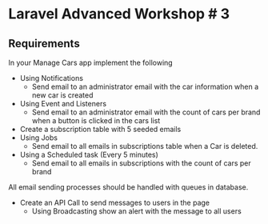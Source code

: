 # Laravel Advanced Workshop # 3

## Requirements

In your Manage Cars app implement the following

* Using Notifications
  - Send email to an administrator email with the car information when a new car is created
* Using Event and Listeners
  - Send email to an administrator email with the count of cars per brand when a button is clicked in the cars list 
* Create a subscription table with 5 seeded emails 
* Using Jobs
  * Send email to all emails in subscriptions table when a Car is deleted.
* Using a Scheduled task (Every 5 minutes)
  * Send email to all emails in subscriptions with the count of cars per brand


All email sending processes should be handled with queues in database. 

* Create an API Call to send messages to users in the page
  * Using Broadcasting show an alert with the message to all users
 
 